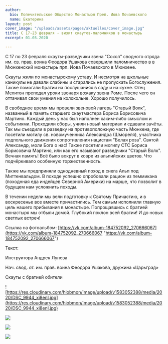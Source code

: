 ```yaml
---
author:
  bio: Попечительское Общество Монастыря Преп. Иова Почаевского
  name: Екатерина
layout: post
cover_image: "/uploads/assets/pages/aktuelles/cover_image.jpg"
title: С 17-23 февраля - визит скаутов-паломников в монастырь
excerpt: 01.03.2020

---
```

С 17 по 23 февраля скауты-разведчики звена "Сокол" сводного отряда им. св. прав. воина Феодора Ушакова совершили паломничество в в Мюнхенский монастырь прп. Иова Почаевского в Мюнхене.

Скауты жили по монастырскому уставу. И несмотря на школьные каникулы не давали слабины и старались не пропускать Богослужения. Также помогали братии на послушаниях в саду и на кухне. Отец Мелитон преподал уроки звонаря вожаку звена Роме. После чего он оттачивал свои умения на колокольне. Хорошо получилось. 

В свободное время мы провели звеновой лагерь "Старый Волк", названный в память старшего скаутмастера Бориса Борисовича Мартино. Каждый день у нас был наполнен каким-либо смыслом и событиями. Проходили сборы, учили новый материал и сдавали зачёты. Так мы съездили в разведку на противоположную часть Мюнхена, где посетили могилу св. новомученника Александра (Шмореля), участника подпольного движения сопротивления нацистам "Белая роза". Святой Александр, моли Бога о нас! Также посетили могилу СТС Бориса Борисовича Мартино, или как его называют разведчики "Старый Волк". Вечная память! Всё было вокруг в ковре из альпийских цветов. Что подчёркивало особенную торжественность.

Также мы предприняли однодневный поход в снега Альп под Миттенвальдом. В походе успешно опробовали рацион из пеммикана (походнная еда индейцев Северной Америки) на марше, что позволит в будущем нам усложнить походы.

В течении недели мы вели подготовку к Святому Причастию, и в воскресенье все вместе причастились. Тем самым исполнили главную цель нашего прибывания в монастыре. Попрощавшись с братией монастыря мы отбыли домой. Глубокий поклон всей братии! И до новых светлых встреч!

Ссылка на фотоальбом: [https://vk.com/album-184752092_270666067](https://vk.com/album-184752092_270666067 "https://vk.com/album-184752092_270666067")

Текст:

Инструктора Андрея Лунева

Нач. свод. от. им. прав. воина Феодора Ушакова, дружина «Царьград»

Скауты с братией обители

![https://res.cloudinary.com/hiobmon/image/upload/v1583052388/media/2020/DSC_9944_xi8enl.jpg](https://res.cloudinary.com/hiobmon/image/upload/v1583052388/media/2020/DSC_9944_xi8enl.jpg)

![](https://res.cloudinary.com/hiobmon/image/upload/v1583052426/media/2020/DSC_9947_eh3beu.jpg)

![](https://res.cloudinary.com/hiobmon/image/upload/v1583052494/media/2020/DSC_9953_kdwdf4.jpg)

![](https://res.cloudinary.com/hiobmon/image/upload/v1583052538/media/2020/DSC_9964_bwobxp.jpg)